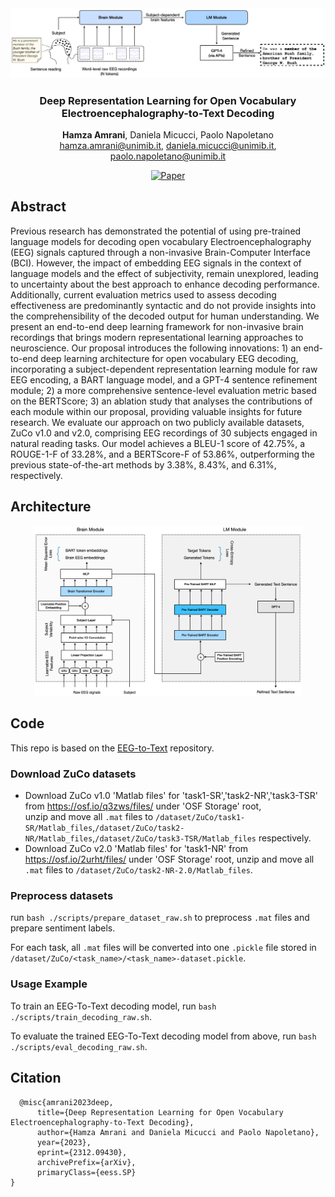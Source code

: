 
<div align="center">
  <a href="https://github.com/hamzaamrani/EEG-to-Text-Decoding/blob/main/overview.png">
    <img src="overview.png" alt="Overview">
  </a>

  <h3 align="center">Deep Representation Learning for Open Vocabulary Electroencephalography-to-Text Decoding</h3>

  <p align="center">
    <h> <b>Hamza Amrani</b>, Daniela Micucci, Paolo Napoletano</h>
    <br />
    <a href="mailto:hamza.amrani@unimib.it">hamza.amrani@unimib.it</a>,
    <a href="mailto:daniela.micucci@unimib.it">daniela.micucci@unimib.it</a>,
    <a href="mailto:paolo.napoletano@unimib.it">paolo.napoletano@unimib.it</a>

  </p>
</div>

<div align="center">    


[![Paper](https://img.shields.io/badge/paper-arxiv.2312.09430-B31B1B.svg)](https://arxiv.org/abs/2312.09430)
<!--
ARXIV   
[![Paper](http://img.shields.io/badge/arxiv-math.co:1480.1111-B31B1B.svg)](https://arxiv.org)
-->
 
</div>


<!-- ABSTRACT -->
## Abstract

Previous research has demonstrated the potential of using pre-trained language models for decoding open vocabulary Electroencephalography (EEG) signals captured through a non-invasive Brain-Computer Interface (BCI). However, the impact of embedding EEG signals in the context of language models and the effect of subjectivity, remain unexplored, leading to uncertainty about the best approach to enhance decoding performance. Additionally, current evaluation metrics used to assess decoding effectiveness are predominantly syntactic and do not provide insights into the comprehensibility of the decoded output for human understanding. We present an end-to-end deep learning framework for non-invasive brain recordings that brings modern representational learning approaches to neuroscience. Our proposal introduces the following innovations: 1) an end-to-end deep learning architecture for open vocabulary EEG decoding, incorporating a subject-dependent representation learning module for raw EEG encoding, a BART language model, and a GPT-4 sentence refinement module; 2) a more comprehensive sentence-level evaluation metric based on the BERTScore; 3) an ablation study that analyses the contributions of each module within our proposal, providing valuable insights for future research. We evaluate our approach on two publicly available datasets, ZuCo v1.0 and v2.0, comprising EEG recordings of 30 subjects engaged in natural reading tasks. Our model achieves  a  BLEU-1 score of 42.75%, a ROUGE-1-F of 33.28%,  and a BERTScore-F of 53.86%, outperforming the previous state-of-the-art methods by 3.38%, 8.43%, and 6.31%, respectively.


<!-- ARCHITECTURE -->
## Architecture
<div align="center">
  <img src="architecture.png" alt="Architecture" width="85%">
</div>


<!-- CODE -->
## Code

This repo is based on the [EEG-to-Text](https://github.com/MikeWangWZHL/EEG-To-Text) repository.

### Download ZuCo datasets
- Download ZuCo v1.0 'Matlab files' for 'task1-SR','task2-NR','task3-TSR' from https://osf.io/q3zws/files/ under 'OSF Storage' root,  
unzip and move all `.mat` files to `/dataset/ZuCo/task1-SR/Matlab_files`,`/dataset/ZuCo/task2-NR/Matlab_files`,`/dataset/ZuCo/task3-TSR/Matlab_files` respectively.
- Download ZuCo v2.0 'Matlab files' for 'task1-NR' from https://osf.io/2urht/files/ under 'OSF Storage' root, unzip and move all `.mat` files to `/dataset/ZuCo/task2-NR-2.0/Matlab_files`.

### Preprocess datasets
run `bash ./scripts/prepare_dataset_raw.sh` to preprocess `.mat` files and prepare sentiment labels. 

For each task, all `.mat` files will be converted into one `.pickle` file stored in `/dataset/ZuCo/<task_name>/<task_name>-dataset.pickle`. 

### Usage Example
To train an EEG-To-Text decoding model, run `bash ./scripts/train_decoding_raw.sh`.

To evaluate the trained EEG-To-Text decoding model from above, run `bash ./scripts/eval_decoding_raw.sh`.


<!-- CITATION -->

## Citation

```
  @misc{amrani2023deep,
      title={Deep Representation Learning for Open Vocabulary Electroencephalography-to-Text Decoding}, 
      author={Hamza Amrani and Daniela Micucci and Paolo Napoletano},
      year={2023},
      eprint={2312.09430},
      archivePrefix={arXiv},
      primaryClass={eess.SP}
}

```

